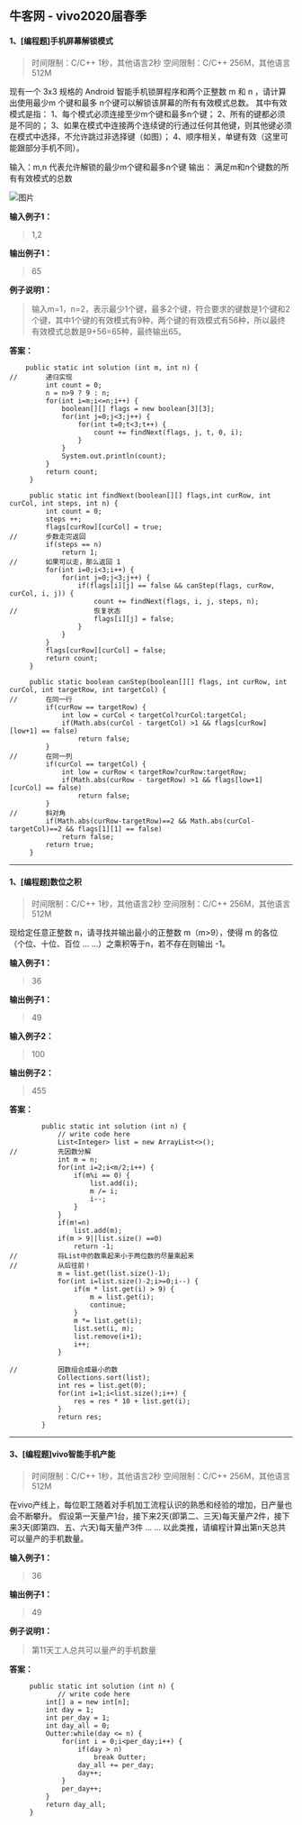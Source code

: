 ## 牛客网 - vivo2020届春季
#### 1、[编程题]手机屏幕解锁模式
>时间限制：C/C++ 1秒，其他语言2秒
空间限制：C/C++ 256M，其他语言512M

现有一个 3x3 规格的 Android 智能手机锁屏程序和两个正整数 m 和 n ，请计算出使用最少m 个键和最多 n个键可以解锁该屏幕的所有有效模式总数。
其中有效模式是指：
1、每个模式必须连接至少m个键和最多n个键；
2、所有的键都必须是不同的；
3、如果在模式中连接两个连续键的行通过任何其他键，则其他键必须在模式中选择，不允许跳过非选择键（如图）；
4、顺序相关，单键有效（这里可能跟部分手机不同）。

输入：m,n
代表允许解锁的最少m个键和最多n个键
输出：
满足m和n个键数的所有有效模式的总数

![图片]()

**输入例子1：**
>1,2

**输出例子1：**
>65

**例子说明1：**
>输入m=1，n=2，表示最少1个键，最多2个键，符合要求的键数是1个键和2个键，其中1个键的有效模式有9种，两个键的有效模式有56种，所以最终有效模式总数是9+56=65种，最终输出65。

**答案：**
```
	public static int solution (int m, int n) {
//		 递归实现
		 int count = 0;
		 n = n>9 ? 9 : n;
		 for(int i=m;i<=n;i++) {
			 boolean[][] flags = new boolean[3][3];
			 for(int j=0;j<3;j++) {
				 for(int t=0;t<3;t++) {
					 count += findNext(flags, j, t, 0, i);
				 }
			 }
			 System.out.println(count);
		 }
		 return count;
	 }
	 
	 public static int findNext(boolean[][] flags,int curRow, int curCol, int steps, int n) {
		 int count = 0;
		 steps ++;
		 flags[curRow][curCol] = true;
//		 步数走完返回
		 if(steps == n)
			 return 1;
//		 如果可以走，那么返回 1
		 for(int i=0;i<3;i++) {
			 for(int j=0;j<3;j++) {
				 if(flags[i][j] == false && canStep(flags, curRow, curCol, i, j)) {
					 count += findNext(flags, i, j, steps, n);
//					 恢复状态
					 flags[i][j] = false;
				 }
			 }
		 }
		 flags[curRow][curCol] = false;
		 return count;
	 }
	 
	 public static boolean canStep(boolean[][] flags, int curRow, int curCol, int targetRow, int targetCol) {
//		 在同一行
		 if(curRow == targetRow) {
			 int low = curCol < targetCol?curCol:targetCol;
			 if(Math.abs(curCol - targetCol) >1 && flags[curRow][low+1] == false)
				 return false;
		 }
//		 在同一列
		 if(curCol == targetCol) {
			 int low = curRow < targetRow?curRow:targetRow;
			 if(Math.abs(curRow - targetRow) >1 && flags[low+1][curCol] == false)
				 return false;
		 }
//		 斜对角
		 if(Math.abs(curRow-targetRow)==2 && Math.abs(curCol-targetCol)==2 && flags[1][1] == false)
			 return false;
		 return true;
	 }
```

-------------
#### 1、[编程题]数位之积
>时间限制：C/C++ 1秒，其他语言2秒
空间限制：C/C++ 256M，其他语言512M

现给定任意正整数 n，请寻找并输出最小的正整数 m（m>9），使得 m 的各位（个位、十位、百位 ... ...）之乘积等于n，若不存在则输出 -1。

**输入例子1：**
>36

**输出例子1：**
>49

**输入例子2：**
>100

**输出例子2：**
>455

**答案：**
```
	    public static int solution (int n) {
	        // write code here
	    	List<Integer> list = new ArrayList<>();
//	    	先因数分解
	    	int m = n;
	    	for(int i=2;i<m/2;i++) {
	    		if(m%i == 0) {
	    			list.add(i);
	    			m /= i;
	    			i--;
	    		}
	    	}
	    	if(m!=n)
	    		list.add(m);
	    	if(m > 9||list.size() ==0)
	    		return -1;
//	    	将List中的数乘起来小于两位数的尽量乘起来
//	    	从后往前！
	    	m = list.get(list.size()-1);
	    	for(int i=list.size()-2;i>=0;i--) {
	    		if(m * list.get(i) > 9) {
	    			m = list.get(i);
	    			continue;
	    		}
	    		m *= list.get(i);
	    		list.set(i, m);
	    		list.remove(i+1);
	    		i++;
	    	}
	    	
//	    	因数组合成最小的数
	    	Collections.sort(list);
	    	int res = list.get(0);
	    	for(int i=1;i<list.size();i++) {
	    		res = res * 10 + list.get(i);
	    	}
	    	return res;
	    }
```

----------

#### 3、[编程题]vivo智能手机产能
>时间限制：C/C++ 1秒，其他语言2秒
空间限制：C/C++ 256M，其他语言512M

在vivo产线上，每位职工随着对手机加工流程认识的熟悉和经验的增加，日产量也会不断攀升。
假设第一天量产1台，接下来2天(即第二、三天)每天量产2件，接下来3天(即第四、五、六天)每天量产3件 ... ... 
以此类推，请编程计算出第n天总共可以量产的手机数量。

**输入例子1：**
>36

**输出例子1：**
>49

**例子说明1：**
>第11天工人总共可以量产的手机数量

**答案：**
```
	 public static int solution (int n) {
	        // write code here
		 int[] a = new int[n];
		 int day = 1;
		 int per_day = 1;
		 int day_all = 0;
		 Outter:while(day <= n) {
			 for(int i = 0;i<per_day;i++) {
				 if(day > n)
					 break Outter;
				 day_all += per_day;
				 day++;
			 }
			 per_day++;
		 }
		 return day_all;
	 }
```